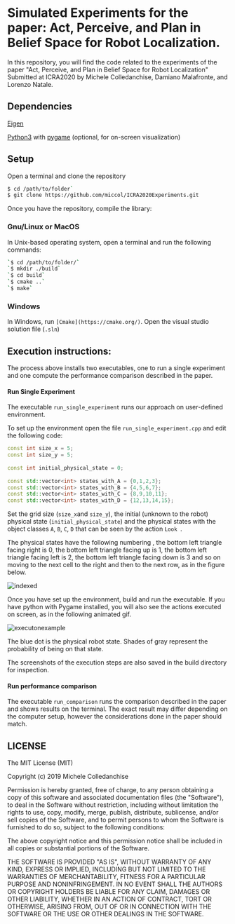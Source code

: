



# Simulated Experiments for the paper: Act, Perceive, and Plan in Belief Space for Robot Localization.

In this repository, you will find the code related to the experiments of the paper  "Act, Perceive, and Plan in Belief Space for Robot Localization" Submitted at ICRA2020  by Michele Colledanchise, Damiano Malafronte, and Lorenzo Natale.

## Dependencies

[Eigen](http://eigen.tuxfamily.org/)

[Python3](https://www.python.org/downloads/) with [pygame](https://www.pygame.org) (optional, for on-screen visualization)



## Setup

Open a terminal and clone the repository

```bash
$ cd /path/to/folder`
$ git clone https://github.com/miccol/ICRA2020Experiments.git
```

Once you have the repository, compile the library:

### Gnu/Linux or MacOS
In Unix-based operating system, open a terminal and run the following commands:
```bash
`$ cd /path/to/folder/`
`$ mkdir ./build`
`$ cd build`
`$ cmake ..`
`$ make`
```

### Windows
In Windows, run `[Cmake](https://cmake.org/)`.
Open the visual studio solution file (`.sln`)



## Execution instructions:

The process above installs two executables, one to run a single experiment and one compute the performance comparison described in the paper. 

#### Run Single Experiment

The executable `run_single_experiment` runs our approach on user-defined environment.

To set up the environment open the file `run_single_experiment.cpp` and edit the following code:



```c++
const int size_x = 5;
const int size_y = 5;
    
const int initial_physical_state = 0;    
    
const std::vector<int> states_with_A = {0,1,2,3};
const std::vector<int> states_with_B = {4,5,6,7};
const std::vector<int> states_with_C = {8,9,10,11};
const std::vector<int> states_with_D = {12,13,14,15};
```

Set the grid size (`size_x`and `size_y`), the initial (unknown to the robot) physical state (`initial_physical_state`) and the physical states with the object classes `A`,  `B`,  `C`,  `D` that can be seen by the action `Look `.   

The physical states have the following numbering , the bottom left triangle facing right is 0, the bottom left triangle facing up is 1, the bottom left triangle facing left is 2, the bottom left triangle facing down is 3 and so on moving to the next cell to the right and then to the next row, as in the figure below. 



![indexed](https://user-images.githubusercontent.com/8132627/64920553-55ce0f00-d7b9-11e9-9fa3-7cde582f7575.png)





Once you have set up the environment, build and run the executable. If you have python with Pygame installed, you will also see the actions executed on screen, as in the following animated gif.



![executonexample](https://user-images.githubusercontent.com/8132627/64911918-28855080-d728-11e9-9bd1-fe29219a112b.gif)

The blue dot is the physical robot state. Shades of gray represent the probability of being on that state. 

The screenshots of the execution steps are also saved in the build directory for inspection.



####  Run performance comparison

The executable `run_comparison` runs the comparison described in the paper and shows results on the terminal. The exact result may differ depending on the computer setup, however the considerations done in the paper should match.



## LICENSE

The MIT License (MIT)

Copyright (c) 2019 Michele Colledanchise

Permission is hereby granted, free of charge, to any person obtaining a copy of this software and associated documentation files (the "Software"), to deal in the Software without restriction, including without limitation the rights to use, copy, modify, merge, publish, distribute, sublicense, and/or sell copies of the Software, and to permit persons to whom the Software is furnished to do so, subject to the following conditions:

The above copyright notice and this permission notice shall be included in all copies or substantial portions of the Software.

THE SOFTWARE IS PROVIDED "AS IS", WITHOUT WARRANTY OF ANY KIND, EXPRESS OR IMPLIED, INCLUDING BUT NOT LIMITED TO THE WARRANTIES OF MERCHANTABILITY, FITNESS FOR A PARTICULAR PURPOSE AND NONINFRINGEMENT. IN NO EVENT SHALL THE AUTHORS OR COPYRIGHT HOLDERS BE LIABLE FOR ANY CLAIM, DAMAGES OR OTHER LIABILITY, WHETHER IN AN ACTION OF CONTRACT, TORT OR OTHERWISE, ARISING FROM, OUT OF OR IN CONNECTION WITH THE SOFTWARE OR THE USE OR OTHER DEALINGS IN THE SOFTWARE.

